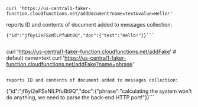 


```
curl 'https://us-central1-faker-function.cloudfunctions.net/addDocument?name=text&value=Hello!'
```

reports ID and contents of document added to messages collection:
```
{"id":"jf6yi2eFSxNlLPfuBt9Q","doc":{"text":"Hello!"}}```


```
curl 'https://us-central1-faker-function.cloudfunctions.net/addFake'  # default name=text
curl 'https://us-central1-faker-function.cloudfunctions.net/addFake?name=phrase'
```

reports ID and contents of document added to messages collection:
```
{"id":"jf6yi2eFSxNlLPfuBt9Q","doc":{"phrase":"calculating the system won't do anything, we need to parse the back-end HTTP port!"}}```